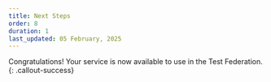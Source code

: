 ```yaml
---
title: Next Steps
order: 8
duration: 1
last_updated: 05 February, 2025
---
```


Congratulations! Your service is now available to use in the Test Federation.
{: .callout-success}